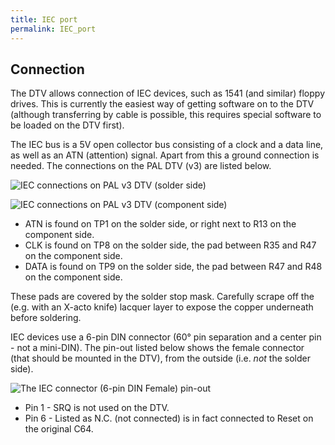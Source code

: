 ```yaml
---
title: IEC port
permalink: IEC_port
---
```


Connection
----------

The DTV allows connection of IEC devices, such as 1541 (and similar)
floppy drives. This is currently the easiest way of getting software on
to the DTV (although transferring by cable is possible, this requires
special software to be loaded on the DTV first).

The IEC bus is a 5V open collector bus consisting of a clock and a data
line, as well as an ATN (attention) signal. Apart from this a ground
connection is needed. The connections on the PAL DTV (v3) are listed
below.

![IEC connections on PAL v3 DTV (solder
side)](DTV_v3_IEC_solder.jpg "IEC connections on PAL v3 DTV (solder side)")

![IEC connections on PAL v3 DTV (component
side)](DTV_v3_IEC_comp.jpg "IEC connections on PAL v3 DTV (component side)")

-   ATN is found on TP1 on the solder side, or right next to R13 on the
    component side.
-   CLK is found on TP8 on the solder side, the pad between R35 and R47
    on the component side.
-   DATA is found on TP9 on the solder side, the pad between R47 and R48
    on the component side.

These pads are covered by the solder stop mask. Carefully scrape off the
(e.g. with an X-acto knife) lacquer layer to expose the copper
underneath before soldering.

IEC devices use a 6-pin DIN connector (60° pin separation and a center
pin - not a mini-DIN). The pin-out listed below shows the female
connector (that should be mounted in the DTV), from the outside (i.e.
*not* the solder side).

![The IEC connector (6-pin DIN Female)
pin-out](IEC-connector.png "The IEC connector (6-pin DIN Female) pin-out")

-   Pin 1 - SRQ is not used on the DTV.
-   Pin 6 - Listed as N.C. (not connected) is in fact connected to Reset
    on the original C64.

